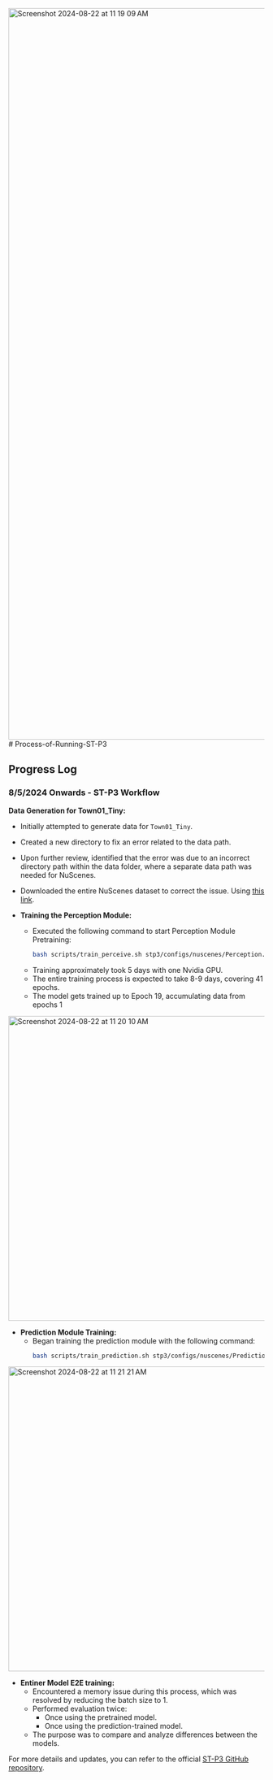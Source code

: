 <img width="1440" alt="Screenshot 2024-08-22 at 11 19 09 AM" src="https://github.com/user-attachments/assets/b662eedf-701c-4a7d-a9d4-b0142d509337"># Process-of-Running-ST-P3

## Progress Log

### 8/5/2024 Onwards - ST-P3 Workflow

**Data Generation for Town01_Tiny:**
  - Initially attempted to generate data for `Town01_Tiny`.
  - Created a new directory to fix an error related to the data path.
  - Upon further review, identified that the error was due to an incorrect directory path within the data folder, where a separate data path was needed for NuScenes.
  - Downloaded the entire NuScenes dataset to correct the issue. Using [this link](https://www.nuscenes.org/login?prevpath=download&prevhash=).


- **Training the Perception Module:**
  - Executed the following command to start Perception Module Pretraining:
    ```bash
    bash scripts/train_perceive.sh stp3/configs/nuscenes/Perception.yml /data/Nuscene
    ```
  - Training approximately took 5 days with one Nvidia GPU.
  - The entire training process is expected to take 8-9 days, covering 41 epochs.
  - The model gets trained up to Epoch 19, accumulating data from epochs 1
    
<img width="600" alt="Screenshot 2024-08-22 at 11 20 10 AM" src="https://github.com/user-attachments/assets/a560bea8-098f-4ed5-a1aa-a8c122024e0d">


- **Prediction Module Training:**
  - Began training the prediction module with the following command:
    ```bash
    bash scripts/train_prediction.sh stp3/configs/nuscenes/Prediction.yml data/Nuscenes tensorboard_logs/09August2024at13_52_16KST_SimulationPC_Perception/default/version_0/checkpoints/epoch=19-step=174159.ckpt
    ```
<img width="600" alt="Screenshot 2024-08-22 at 11 21 21 AM" src="https://github.com/user-attachments/assets/21e96725-5941-4ede-bf3d-2e5ec5835c1b">

- **Entiner Model E2E training:**
  - Encountered a memory issue during this process, which was resolved by reducing the batch size to 1.
  - Performed evaluation twice:
    - Once using the pretrained model.
    - Once using the prediction-trained model.
  - The purpose was to compare and analyze differences between the models.
  
 
For more details and updates, you can refer to the official [ST-P3 GitHub repository](https://github.com/OpenDriveLab/ST-P3).

